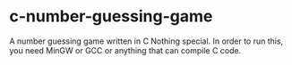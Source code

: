 # c-number-guessing-game
A number guessing game written in C
Nothing special. In order to run this, you need MinGW or GCC or anything that can compile C code.

